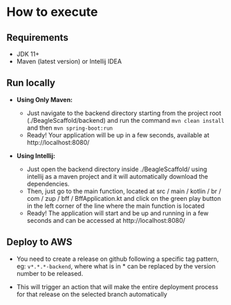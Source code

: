 # How to execute

## Requirements

- JDK 11+
- Maven (latest version) or Intellij IDEA

## Run locally

- **Using Only Maven:**
  - Just navigate to the backend directory starting from the project root (./BeagleScaffold/backend) and run the command ```mvn clean install``` and then ```mvn spring-boot:run```
  - Ready! Your application will be up in a few seconds, available at http://localhost:8080/
  
- **Using Intellij:**
  - Just open the backend directory inside ./BeagleScaffold/ using intellij as a maven project and it will automatically download the dependencies.
  - Then, just go to the main function, located at src / main / kotlin / br / com / zup / bff / BffApplication.kt and click on the green play button in the left corner of the line where the main function is located
  - Ready! The application will start and be up and running in a few seconds and can be accessed at http://localhost:8080/
   
## Deploy to AWS
 
- You need to create a release on github following a specific tag pattern, eg: ```v*.*.*-backend```, where what is in * can be replaced by the version number to be released.

- This will trigger an action that will make the entire deployment process for that release on the selected branch automatically

